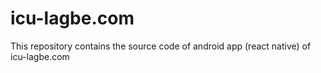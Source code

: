 # icu-lagbe.com
This repository contains the source code of android app (react native) of icu-lagbe.com
